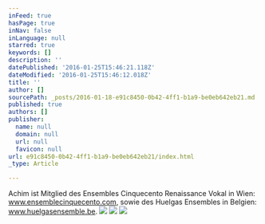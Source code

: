 ```yaml
---
inFeed: true
hasPage: true
inNav: false
inLanguage: null
starred: true
keywords: []
description: ''
datePublished: '2016-01-25T15:46:21.118Z'
dateModified: '2016-01-25T15:46:12.018Z'
title: ''
author: []
sourcePath: _posts/2016-01-18-e91c8450-0b42-4ff1-b1a9-be0eb642eb21.md
published: true
authors: []
publisher:
  name: null
  domain: null
  url: null
  favicon: null
url: e91c8450-0b42-4ff1-b1a9-be0eb642eb21/index.html
_type: Article

---
```

Achim ist Mitglied des Ensembles Cinquecento Renaissance Vokal in Wien: www.ensemblecinquecento.com, sowie des Huelgas Ensembles in Belgien: www.huelgasensemble.be.
![](https://the-grid-user-content.s3-us-west-2.amazonaws.com/cf3382ed-a7df-41e1-8ade-7d79c8715a2a.jpg)
![](https://the-grid-user-content.s3-us-west-2.amazonaws.com/787dcb1f-0cdb-4e2c-98ae-aa45f90f4e97.jpg)
![](https://the-grid-user-content.s3-us-west-2.amazonaws.com/729eaf64-5df5-4aa5-a4c3-dfe874c50633.jpg)